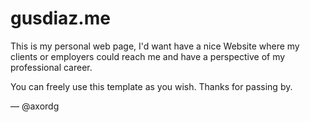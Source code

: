 # gusdiaz.me
This is my personal web page, I'd want have a nice Website where my clients or employers could reach me 
and have a perspective of my professional career.

You can freely use this template as you wish. Thanks for passing by.

— @axordg

